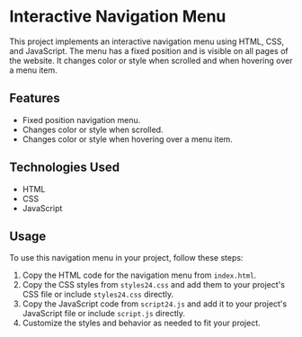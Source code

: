 # Interactive Navigation Menu

This project implements an interactive navigation menu using HTML, CSS, and JavaScript. The menu has a fixed position and is visible on all pages of the website. It changes color or style when scrolled and when hovering over a menu item.

## Features

- Fixed position navigation menu.
- Changes color or style when scrolled.
- Changes color or style when hovering over a menu item.

## Technologies Used

- HTML
- CSS
- JavaScript

## Usage

To use this navigation menu in your project, follow these steps:

1. Copy the HTML code for the navigation menu from `index.html`.
2. Copy the CSS styles from `styles24.css` and add them to your project's CSS file or include `styles24.css` directly.
3. Copy the JavaScript code from `script24.js` and add it to your project's JavaScript file or include `script.js` directly.
4. Customize the styles and behavior as needed to fit your project.

